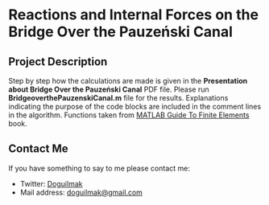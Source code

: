 
# Reactions and Internal Forces on the Bridge Over the Pauzeński Canal


## Project Description

Step by step how the calculations are made is given in the **Presentation about Bridge Over the Pauzeński Canal** PDF file. Please run **BridgeoverthePauzenskiCanal.m** file for the results. Explanations indicating the purpose of the code blocks are included in the comment lines in the algorithm. Functions taken from [MATLAB Guide To Finite Elements](https://www.mathworks.com/academia/books/matlab-guide-to-finite-elements-kattan.html) book.

## Contact Me

If you have something to say to me please contact me: 

 - Twitter: [Doguilmak](https://twitter.com/Doguilmak)  
 - Mail address: doguilmak@gmail.com
 
